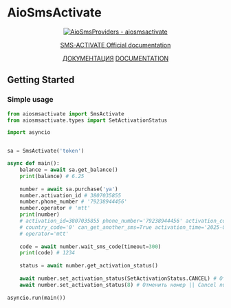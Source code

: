 # AioSmsActivate 

<div align="center">

[![AioSmsProviders - aiosmsactivate](https://img.shields.io/static/v1?label=lolkof&message=AIOSMSACTIVATE&color=blue&logo=github)](https://github.com/AioSmsProviders/aiosmsactivate "Go to GitHub repo")

[SMS-ACTIVATE Official documentation](https://sms-activate.page/api2)

[ДОКУМЕНТАЦИЯ](https://aiosmsproviders.github.io/aiosmsactivate/aiosmsactivate/client.html)
[DOCUMENTATION](https://aiosmsproviders.github.io/aiosmsactivate/aiosmsactivate/client.html)

</div>

## Getting Started

### Simple usage

```python
from aiosmsactivate import SmsActivate
from aiosmsactivate.types import SetActivationStatus

import asyncio


sa = SmsActivate('token')

async def main():
    balance = await sa.get_balance()
    print(balance) # 6.25
    
    number = await sa.purchase('ya')
    number.activation_id # 3807035855
    number.phone_number # '79238944456'
    number.operator # 'mtt'
    print(number)
    # activation_id=3807035855 phone_number='79238944456' activation_cost=0.2 
    # country_code='0' can_get_another_sms=True activation_time='2025-07-08 10:49:27' 
    # operator='mtt' 
    
    code = await number.wait_sms_code(timeout=300)
    print(code) # 1234
    
    status = await number.get_activation_status()
    
    await number.set_activation_status(SetActivationStatus.CANCEL) # Отменить номер || Cancel number
    await number.set_activation_status(8) # Отменить номер || Cancel number
    
asyncio.run(main())
```
